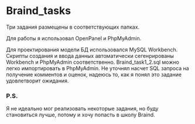 # Braind_tasks

Три задания размещены в соответствующих папках. 

Для работы я использовал OpenPanel и PhpMyAdmin.

Для проектирования модели БД использовался MySQL Workbench. Скрипты создания и ввода данных автоматически сегенрированы Workbench и PhpMyAdmin соответственно.
Braind_task1_2.sql можно легко импортировать в PhpMyAdmin.
Не уточнял насчет SQL запроса на получение комментов и оценок, надеюсь то, как я понял это задание удовлетворит ожидания.

<h3>P.S.</h3>
Я не идеально мог реализовать некоторые задания, но буду становиться лучше, потому и хочу попасть в школу Braind.
